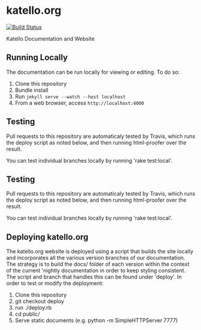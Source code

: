 katello.org
===========

[![Build Status](https://travis-ci.org/Katello/katello.org.svg)](https://travis-ci.org/Katello/katello.org)

Katello Documentation and Website

## Running Locally

The documentation can be run locally for viewing or editing. To do so:

1. Clone this repository
1. Bundle install
1. Run `jekyll serve --watch --host localhost`
1. From a web browser, access `http://localhost:4000`

## Testing

Pull requests to this repository are automaticaly tested by Travis, which runs
the deploy script as noted below, and then running html-proofer over the result.

You can test individual branches locally by running 'rake test:local'.

## Testing

Pull requests to this repository are automaticaly tested by Travis, which runs
the deploy script as noted below, and then running html-proofer over the result.

You can test individual branches locally by running 'rake test:local'.

## Deploying katello.org

The katello.org website is deployed using a script that builds the site locally and incorporates all the various version branches of our documentation. The strategy is to build the docs/ folder of each version within the context of the current 'nightly documentation in order to keep styling consistent. The script and branch that handles this can be found under 'deploy'. In order to test or modify the deployment:

1. Clone this repository
1. git checkout deploy
1. run ./deploy.rb
1. cd public/
1. Serve static documents (e.g. python -m SimpleHTTPServer 7777)
